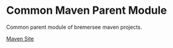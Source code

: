 # Common Maven Parent Module

Common parent module of bremersee maven projects.

[Maven Site](https://nexus.bremersee.org/repository/maven-sites/common-parent/1.1.5-SNAPSHOT/index.html)

